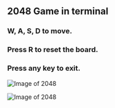 ## 2048 Game in terminal

### W, A, S, D to move.

### Press R to reset the board.

### Press any key to exit.

![Image of 2048](https://raw.githubusercontent.com/snowmanunderwater/2048-CLI/master/pictures/Screenshot_2018-08-30_18-28-17.png)

![Image of 2048](https://raw.githubusercontent.com/snowmanunderwater/2048-CLI/master/pictures/Screenshot_2018-08-30_18-36-06.png)


